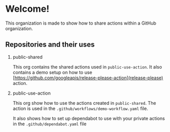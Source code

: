 # Welcome!

This organization is made to show how to share actions within a GitHub organization.

## Repositories and their uses

1. public-shared
   
   This org contains the shared actions used in `public-use-action`. It also contains a demo setup on how to use [https://github.com/googleapis/release-please-action](release-please) action.

2. public-use-action
   
   This org show how to use the actions created in `public-shared`. The action is used in the `.github/workflows/demo-workflow.yaml` file.

   It also shows how to set up dependabot to use with your private actions in the `.github/dependabot.yaml` file
